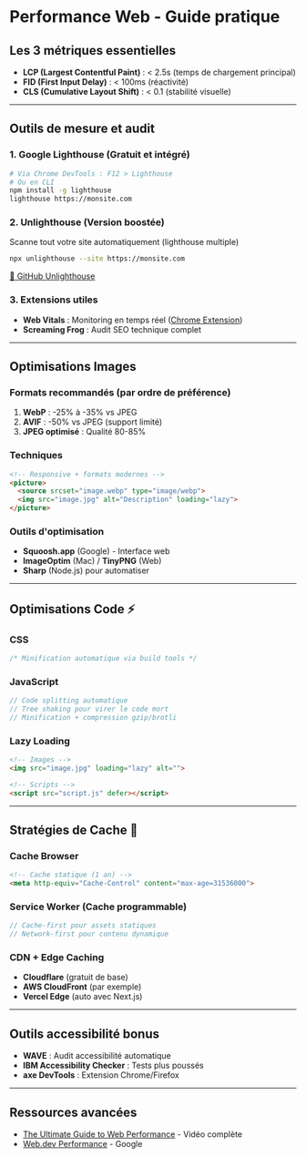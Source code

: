 # Performance Web - Guide pratique

## Les 3 métriques essentielles

- **LCP (Largest Contentful Paint)** : < 2.5s (temps de chargement principal)
- **FID (First Input Delay)** : < 100ms (réactivité)
- **CLS (Cumulative Layout Shift)** : < 0.1 (stabilité visuelle)

---

## Outils de mesure et audit

### 1. Google Lighthouse (Gratuit et intégré)

```bash
# Via Chrome DevTools : F12 > Lighthouse
# Ou en CLI
npm install -g lighthouse
lighthouse https://monsite.com
```

### 2. Unlighthouse (Version boostée)

Scanne tout votre site automatiquement (lighthouse multiple)

```bash
npx unlighthouse --site https://monsite.com
```

[🔗 GitHub Unlighthouse](https://github.com/harlan-zw/unlighthouse)

### 3. Extensions utiles

- **Web Vitals** : Monitoring en temps réel ([Chrome Extension](https://chrome.google.com/webstore/detail/web-vitals/ahfhijdlegdabablpippeagghigmibma))
- **Screaming Frog** : Audit SEO technique complet

---

## Optimisations Images

### Formats recommandés (par ordre de préférence)

1. **WebP** : -25% à -35% vs JPEG
2. **AVIF** : -50% vs JPEG (support limité)
3. **JPEG optimisé** : Qualité 80-85%

### Techniques

```html
<!-- Responsive + formats modernes -->
<picture>
  <source srcset="image.webp" type="image/webp">
  <img src="image.jpg" alt="Description" loading="lazy">
</picture>
```

### Outils d'optimisation

- **Squoosh.app** (Google) - Interface web
- **ImageOptim** (Mac) / **TinyPNG** (Web)
- **Sharp** (Node.js) pour automatiser

---

## Optimisations Code ⚡

### CSS

```css
/* Minification automatique via build tools */
```

### JavaScript

```javascript
// Code splitting automatique
// Tree shaking pour virer le code mort
// Minification + compression gzip/brotli
```

### Lazy Loading

```html
<!-- Images -->
<img src="image.jpg" loading="lazy" alt="">

<!-- Scripts -->
<script src="script.js" defer></script>
```

---

## Stratégies de Cache 💾

### Cache Browser

```html
<!-- Cache statique (1 an) -->
<meta http-equiv="Cache-Control" content="max-age=31536000">
```

### Service Worker (Cache programmable)

```javascript
// Cache-first pour assets statiques
// Network-first pour contenu dynamique
```

### CDN + Edge Caching

- **Cloudflare** (gratuit de base)
- **AWS CloudFront** (par exemple)
- **Vercel Edge** (auto avec Next.js)

---

## Outils accessibilité bonus

- **WAVE** : Audit accessibilité automatique
- **IBM Accessibility Checker** : Tests plus poussés
- **axe DevTools** : Extension Chrome/Firefox

---

## Ressources avancées

- [The Ultimate Guide to Web Performance](https://youtu.be/0fONene3OIA) - Vidéo complète
- [Web.dev Performance](https://web.dev/performance/) - Google
